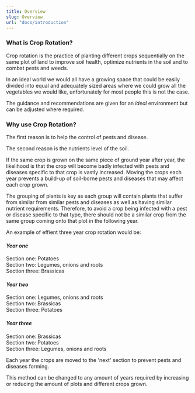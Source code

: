 ```yaml
---
title: Overview
slug: Overview
url: "docs/introduction"
---
```


### What is Crop Rotation?
Crop rotation is the practice of planting different crops sequentially on the same plot of land to improve soil health, optimize nutrients in the soil and to combat pests and weeds.

In an ideal world we would all have a growing space that could be easily divided into equal and adequately sized areas where we could grow all the vegetables we would like, unfortunately for most people this is not the case.

The guidance and recommendations are given for an *ideal* environment but can be adjusted where required.

### Why use Crop Rotation? 
The first reason is to help the control of pests and disease.

The second reason is the nutrients level of the soil.

If the same crop is grown on the same piece of ground year after year, the likelihood is that the crop will become badly infected with pests and diseases specific to that crop is vastly increased. Moving the crops each year prevents a build-up of soil-borne pests and diseases that may affect each crop grown.

The grouping of plants is key as each group will contain plants that suffer from similar from similar pests and diseases as well as having similar nutrient requirements.
Therefore, to avoid a crop being infected with a pest or disease specific to that type, there should not be a similar crop from the same group coming onto that plot in the following year.

An example of effient three year crop rotation would be:

#### *Year one*
Section one: Potatoes\
Section two: Legumes, onions and roots\
Section three: Brassicas

#### *Year two*
Section one: Legumes, onions and roots\
Section two: Brassicas\
Section three: Potatoes

#### *Year three*
Section one: Brassicas\
Section two: Potatoes\
Section three: Legumes, onions and roots

Each year the crops are moved to the 'next' section to prevent pests and diseases forming. 

This method can be changed to any amount of years required by increasing or reducing the amount of plots and different crops grown.
